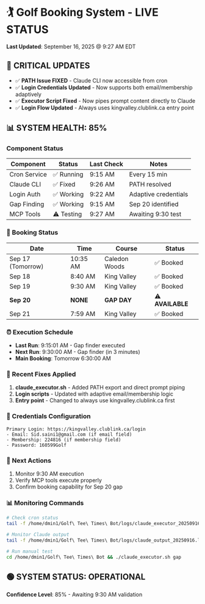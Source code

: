 # 🏌️ Golf Booking System - LIVE STATUS
**Last Updated**: September 16, 2025 @ 9:27 AM EDT

## 🚨 CRITICAL UPDATES
- ✅ **PATH Issue FIXED** - Claude CLI now accessible from cron
- ✅ **Login Credentials Updated** - Now supports both email/membership adaptively
- ✅ **Executor Script Fixed** - Now pipes prompt content directly to Claude
- ✅ **Login Flow Updated** - Always uses kingvalley.clublink.ca entry point

## 📊 SYSTEM HEALTH: 85%

### Component Status
| Component | Status | Last Check | Notes |
|-----------|--------|------------|-------|
| Cron Service | ✅ Running | 9:15 AM | Every 15 min |
| Claude CLI | ✅ Fixed | 9:26 AM | PATH resolved |
| Login Auth | ✅ Working | 9:22 AM | Adaptive credentials |
| Gap Finding | ✅ Working | 9:15 AM | Sep 20 identified |
| MCP Tools | ⚠️ Testing | 9:27 AM | Awaiting 9:30 test |

### 📅 Booking Status
| Date | Time | Course | Status |
|------|------|--------|--------|
| Sep 17 (Tomorrow) | 10:35 AM | Caledon Woods | ✅ Booked |
| Sep 18 | 8:40 AM | King Valley | ✅ Booked |
| Sep 19 | 9:30 AM | King Valley | ✅ Booked |
| **Sep 20** | **NONE** | **GAP DAY** | ⚠️ **AVAILABLE** |
| Sep 21 | 7:59 AM | King Valley | ✅ Booked |

### ⏰ Execution Schedule
- **Last Run**: 9:15:01 AM - Gap finder executed
- **Next Run**: 9:30:00 AM - Gap finder (in 3 minutes)
- **Main Booking**: Tomorrow 6:30:00 AM

### 🔧 Recent Fixes Applied
1. **claude_executor.sh** - Added PATH export and direct prompt piping
2. **Login scripts** - Updated with adaptive email/membership logic
3. **Entry point** - Changed to always use kingvalley.clublink.ca first

### 📝 Credentials Configuration
```
Primary Login: https://kingvalley.clublink.ca/login
- Email: Sid.saini1@gmail.com (if email field)
- Membership: 224816 (if membership field)
- Password: 160599Golf
```

### 🎯 Next Actions
1. Monitor 9:30 AM execution
2. Verify MCP tools execute properly
3. Confirm booking capability for Sep 20 gap

### 📊 Monitoring Commands
```bash
# Check cron status
tail -f /home/dmin1/Golf\ Tee\ Times\ Bot/logs/claude_executor_20250916.log

# Monitor Claude output
tail -f /home/dmin1/Golf\ Tee\ Times\ Bot/logs/claude_output_20250916.log

# Run manual test
cd /home/dmin1/Golf\ Tee\ Times\ Bot && ./claude_executor.sh gap
```

## 🟢 SYSTEM STATUS: OPERATIONAL
**Confidence Level**: 85% - Awaiting 9:30 AM validation